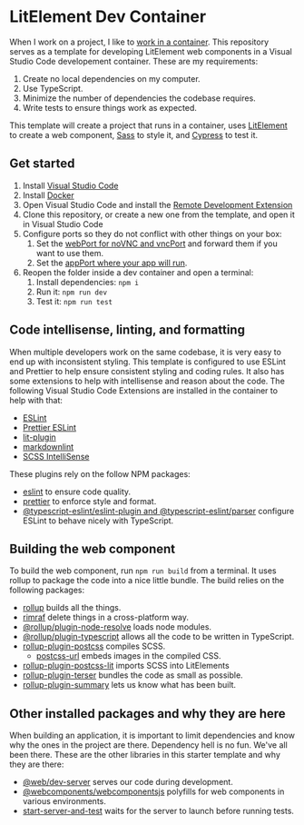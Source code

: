 # LitElement Dev Container

When I work on a project, I like to
[work in a container](https://jeremeevans.com/why-you-should-use-development-containers).
This repository serves as a template for developing LitElement web components in a
Visual Studio Code developement container. These are my requirements:

1. Create no local dependencies on my computer.
1. Use TypeScript.
1. Minimize the number of dependencies the codebase requires.
1. Write tests to ensure things work as expected.

This template will create a project that runs in a container, uses [LitElement](https://lit.dev/) to
create a web component, [Sass](https://sass-lang.com/) to style it, and [Cypress](https://www.cypress.io/) to test it.

## Get started

1. Install [Visual Studio Code](https://code.visualstudio.com/)
1. Install [Docker](https://www.docker.com/products/docker-desktop/)
1. Open Visual Studio Code and install the [Remote Development Extension](https://marketplace.visualstudio.com/items?itemName=ms-vscode-remote.vscode-remote-extensionpack)
1. Clone this repository, or create a new one from the template, and open it in Visual Studio Code
1. Configure ports so they do not conflict with other things on your box:
    1. Set the [webPort for noVNC and vncPort](https://github.com/jeremeevans/LitDevContainer/blob/3061dd77fe150852fdbcb1ac1415dee7b4f7f35a/.devcontainer/devcontainer.json#L43) and forward them if you want to use them.
    1. Set the [appPort where your app will run](https://github.com/jeremeevans/LitDevContainer/blob/3061dd77fe150852fdbcb1ac1415dee7b4f7f35a/.devcontainer/devcontainer.json#L51).
1. Reopen the folder inside a dev container and open a terminal:
    1. Install dependencies: `npm i`
    1. Run it: `npm run dev`
    1. Test it: `npm run test`

## Code intellisense, linting, and formatting

When multiple developers work on the same codebase, it is very easy to end up with inconsistent styling. This template is configured to use ESLint and Prettier to help ensure consistent styling and coding rules. It also has some extensions to help with intellisense and reason about the code. The following Visual Studio Code Extensions are installed in the container to help with that:

* [ESLint](https://marketplace.visualstudio.com/items?itemName=dbaeumer.vscode-eslint)
* [Prettier ESLint](https://marketplace.visualstudio.com/items?itemName=rvest.vs-code-prettier-eslint)
* [lit-plugin](https://marketplace.visualstudio.com/items?itemName=runem.lit-plugin)
* [markdownlint](https://marketplace.visualstudio.com/items?itemName=DavidAnson.vscode-markdownlint)
* [SCSS IntelliSense](https://marketplace.visualstudio.com/items?itemName=mrmlnc.vscode-scss)

These plugins rely on the follow NPM packages:

* [eslint](https://eslint.org/) to ensure code quality.
* [prettier](https://prettier.io/) to enforce style and format.
* [@typescript-eslint/eslint-plugin and @typescript-eslint/parser](https://www.npmjs.com/package/@typescript-eslint/eslint-plugin) configure ESLint to behave nicely with TypeScript.

## Building the web component

To build the web component, run `npm run build` from a terminal. It uses rollup to package the code into a nice little bundle. The build relies on the following packages:

* [rollup](https://rollupjs.org) builds all the things.
* [rimraf](https://github.com/isaacs/rimraf#readme) delete things in a cross-platform way.
* [@rollup/plugin-node-resolve](https://github.com/rollup/rollup-plugin-node-resolve#readme) loads node modules.
* [@rollup/plugin-typescript](https://github.com/rollup/plugins/tree/master/packages/typescript#readme) allows all the code to be written in TypeScript.
* [rollup-plugin-postcss](https://github.com/egoist/rollup-plugin-postcss#readme) compiles SCSS.
  * [postcss-url](https://github.com/postcss/postcss-url#readme) embeds images in the compiled CSS.
* [rollup-plugin-postcss-lit](https://github.com/umbopepato/rollup-plugin-postcss-lit#readme) imports SCSS into LitElements
* [rollup-plugin-terser](https://github.com/TrySound/rollup-plugin-terser#readme) bundles the code as small as possible.
* [rollup-plugin-summary](https://github.com/yousifalraheem/rollup-plugin-summary#readme) lets us know what has been built.

## Other installed packages and why they are here

When building an application, it is important to limit dependencies and know why the ones in the project are there. Dependency hell is no fun. We've all been there. These are the other libraries in this starter template and why they are there:

* [@web/dev-server](https://modern-web.dev/docs/dev-server/overview/) serves our code during development.
* [@webcomponents/webcomponentsjs](https://github.com/webcomponents/polyfills/tree/master/packages/webcomponentsjs) polyfills for web components in various environments.
* [start-server-and-test](https://github.com/bahmutov/start-server-and-test#readme) waits for the server to launch before running tests.
